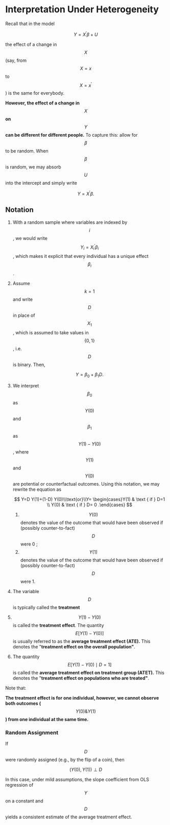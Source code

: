 # Interpretation Under Heterogeneity

Recall that in the model

$$
Y=X^{\prime} \beta+U
$$

the effect of a change in $$X$$ (say, from $$X=x$$ to $$X=x^{\prime}$$ ) is the same for everybody.

**However, the effect of a change in** $$X$$ **on** $$Y$$ **can be different for different people.** To capture this: allow for $$\beta$$ to be random. When $$\beta$$ is random, we may absorb $$U$$ into the intercept and simply write

$$
Y=X^{\prime} \beta .
$$

## Notation

1. With a random sample where variables are indexed by $$i$$, we would write $$Y_i=X_i^{\prime} \beta_i$$, which makes it explicit that every individual has a unique effect $$\beta_i$$.
2.  Assume $$k=1$$ and write $$D$$ in place of $$X_1$$, which is assumed to take values in $$\{0,1\}$$, i.e. $$D$$ is binary. Then,

    $$
    Y=\beta_0+\beta_1 D .
    $$
3.  We interpret $$\beta_0$$ as $$Y(0)$$ and $$\beta_1$$ as $$Y(1)-Y(0)$$, where $$Y(1)$$ and $$Y(0)$$ are potential or counterfactual outcomes. Using this notation, we may rewrite the equation as

    $$
    Y=D Y(1)+(1-D) Y(0)\\\text{or}\\Y= \begin{cases}Y(1) & \text { if } D=1 \\ Y(0) & \text { if } D= 0 .\end{cases}
    $$

    1. $$Y(0)$$ denotes the value of the outcome that would have been observed if (possibly counter-to-fact) $$D$$ were 0 ;
    2. $$Y (1)$$ denotes the value of the outcome that would have been observed if (possibly counter-to-fact) $$D$$ were 1.
4. The variable $$D$$ is typically called the **treatment**&#x20;
5. $$Y(1)-Y(0)$$ is called the **treatment effect**. The quantity $$E[Y(1)-Y(0)]$$ is usually referred to as the **average treatment effect (ATE).** This denotes the "**treatment effect on the overall population"**.
6. &#x20;The quantity $$E[Y(1)-Y(0) \mid D=1]$$ is called the **average treatment effect on treatment group (ATET).** This denotes the "**treatment effect on populations who are treated"**.

Note that:

**The treatment effect is for one individual, however, we cannot observe both outcomes (**$$Y(0) \& Y(1)$$**) from one individual at the same time.**

### Random Assignment

If $$D$$ were randomly assigned (e.g., by the flip of a coin), then

$$
(Y(0), Y(1)) \perp D
$$

In this case, under mild assumptions, the slope coefficient from OLS regression of $$Y$$ on a constant and $$D$$ yields a consistent estimate of the average treatment effect.




